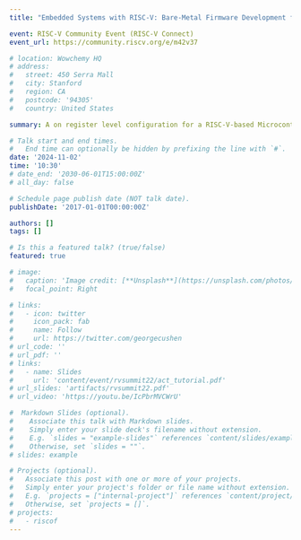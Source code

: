 ```yaml
---
title: "Embedded Systems with RISC-V: Bare-Metal Firmware Development for CH32V003 Microcontrollers"

event: RISC-V Community Event (RISC-V Connect)
event_url: https://community.riscv.org/e/m42v37

# location: Wowchemy HQ
# address:
#   street: 450 Serra Mall
#   city: Stanford
#   region: CA
#   postcode: '94305'
#   country: United States

summary: A on register level configuration for a RISC-V-based Microcontroller, RISC-V Toolchains and OpenOCD to flash baremetal firmware in a microcontroller.

# Talk start and end times.
#   End time can optionally be hidden by prefixing the line with `#`.
date: '2024-11-02'
time: '10:30'
# date_end: '2030-06-01T15:00:00Z'
# all_day: false

# Schedule page publish date (NOT talk date).
publishDate: '2017-01-01T00:00:00Z'

authors: []
tags: []

# Is this a featured talk? (true/false)
featured: true

# image:
#   caption: 'Image credit: [**Unsplash**](https://unsplash.com/photos/bzdhc5b3Bxs)'
#   focal_point: Right

# links:
#   - icon: twitter
#     icon_pack: fab
#     name: Follow
#     url: https://twitter.com/georgecushen
# url_code: ''
# url_pdf: ''
# links:
#   - name: Slides
#     url: 'content/event/rvsummit22/act_tutorial.pdf'
# url_slides: 'artifacts/rvsummit22.pdf'
# url_video: 'https://youtu.be/IcPbrMVCWrU'

#  Markdown Slides (optional).
#    Associate this talk with Markdown slides.
#    Simply enter your slide deck's filename without extension.
#    E.g. `slides = "example-slides"` references `content/slides/example-slides.md`.
#    Otherwise, set `slides = ""`.
# slides: example

# Projects (optional).
#   Associate this post with one or more of your projects.
#   Simply enter your project's folder or file name without extension.
#   E.g. `projects = ["internal-project"]` references `content/project/deep-learning/index.md`.
#   Otherwise, set `projects = []`.
# projects:
#   - riscof
---
```


